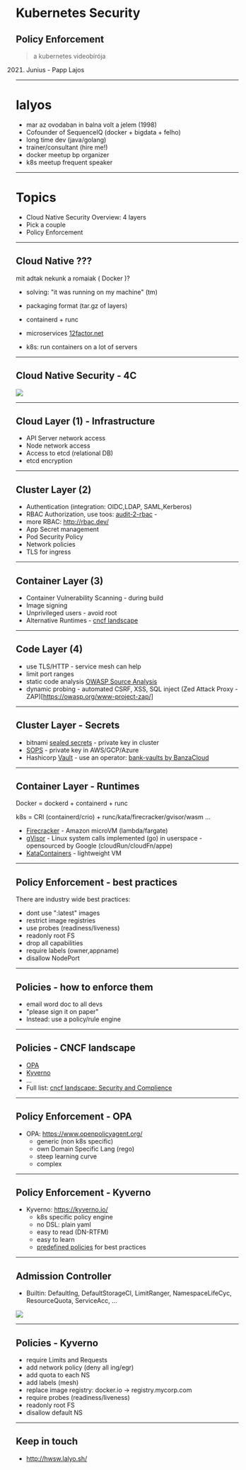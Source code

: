 # Kubernetes Security

## Policy Enforcement

> a kubernetes videobírója

2021. Junius - Papp Lajos

---

# lalyos

- mar az ovodaban in balna volt a jelem (1998)
- Cofounder of SequenceIQ (docker + bigdata + felho)
- long time dev (java/golang)
- trainer/consultant (hire me!)
- docker meetup bp organizer
- k8s meetup frequent speaker

---

# Topics

-  Cloud Native Security Overview: 4 layers
-  Pick a couple
-  Policy Enforcement

---

## Cloud Native ???

mit adtak nekunk a romaiak ( Docker )?
- solving: "it was running on my machine" (tm)
- packaging format (tar.gz of layers)
- containerd + runc
- microservices [12factor.net](https://12factor.net/)

- k8s: run containers on a lot of servers

---

## Cloud Native Security - 4C

![](https://d33wubrfki0l68.cloudfront.net/50846f7aa12f39c374f4e5ace769efe26a92f7d7/8fe83/images/docs/4c.png)

---

## Cloud Layer (1) - Infrastructure

- API Server network access
- Node network access
- Access to etcd (relational DB)
- etcd encryption

---

## Cluster Layer (2)

- Authentication (integration: OIDC,LDAP, SAML,Kerberos)
- RBAC Authorization, use toos: [audit-2-rbac](https://github.com/liggitt/audit2rbac) - 
- more RBAC: http://rbac.dev/
- App Secret management
- Pod Security Policy
- Network policies
- TLS for ingress

---

## Container Layer (3)

- Container Vulnerability Scanning - during build
- Image signing
- Unprivileged users - avoid root
- Alternative Runtimes - [cncf landscape](https://landscape.cncf.io/card-mode?category=container-runtime&grouping=category)

---

## Code Layer (4)

- use TLS/HTTP - service mesh can help
- limit port ranges
- static code analysis [OWASP Source Analysis](https://owasp.org/www-community/Source_Code_Analysis_Tools)
- dynamic probing - automated CSRF, XSS, SQL inject (Zed Attack Proxy - ZAP)[https://owasp.org/www-project-zap/]

---

## Cluster Layer - Secrets

- bitnami [sealed secrets](https://github.com/bitnami-labs/sealed-secrets) - private key in cluster
- [SOPS](https://github.com/isindir/sops-secrets-operator) - private key in AWS/GCP/Azure
- Hashicorp [Vault](https://www.vaultproject.io/docs/platform/k8s) - use an operator: [bank-vaults by BanzaCloud](https://banzaicloud.com/docs/bank-vaults/operator/)

---

## Container Layer -  Runtimes

Docker = dockerd + containerd + runc

k8s = CRI (containerd/crio) + runc/kata/firecracker/gvisor/wasm ...

- [Firecracker](https://firecracker-microvm.github.io/) - Amazon microVM (lambda/fargate)
- [gVisor](https://gvisor.dev/) -  Linux system calls implemented (go) in userspace - opensourced by Google (cloudRun/cloudFn/appe)
- [KataContainers](https://katacontainers.io/) - lightweight VM

---

## Policy Enforcement - best practices

There are industry wide best practices:
- dont use ":latest" images
- restrict image registries
- use probes (readiness/liveness)
- readonly root FS
- drop all capabilities
- require labels (owner,appname)
- disallow NodePort

---

## Policies - how to enforce them

- email word doc to all devs
- "please sign it on paper"
- Instead: use a policy/rule engine

---

## Policies - CNCF landscape

- [OPA](https://www.openpolicyagent.org/)
- [Kyverno](https://kyverno.io/)
- ...
- Full list: [cncf landscape: Security and Complience](https://landscape.cncf.io/card-mode?category=security-compliance&grouping=category)

---

## Policy Enforcement - OPA

- OPA: https://www.openpolicyagent.org/
  - generic (non k8s specific)
  - own Domain Specific Lang (rego)
  - steep learning curve
  - complex

---

## Policy Enforcement - Kyverno

- Kyverno: https://kyverno.io/
  - k8s specific policy engine
  - no DSL: plain yaml
  - easy to read (DN-RTFM)
  - easy to learn
  - [predefined policies](https://kyverno.io/policies/) for best practices

---

## Admission Controller

- Builtin: DefaultIng, DefaultStorageCl, LimitRanger, NamespaceLifeCyc, ResourceQuota, ServiceAcc, ...

![](https://banzaicloud.com/img/blog/admission-webhooks/webhooks.png)

---

## Policies - Kyverno

- require Limits and Requests
- add network policy (deny all ing/egr)
- add quota to each NS
- add labels (mesh)
- replace image registry: docker.io -> registry.mycorp.com
- require probes (readiness/liveness)
- readonly root FS
- disallow default NS

---

## Keep in touch

- http://hwsw.lalyo.sh/